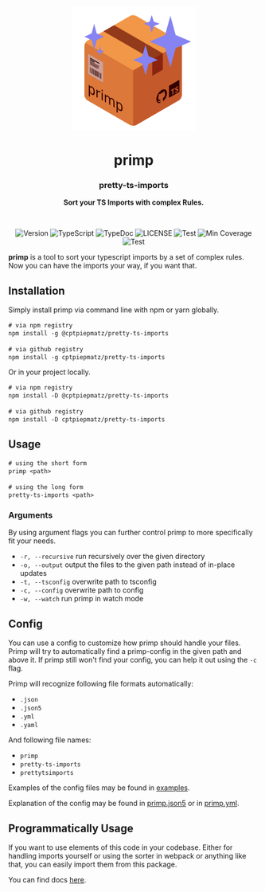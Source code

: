 <p align="center">
  <picture>
    <source srcset="media://primp.svg">
    <img width="250" src="./icon/primp.svg">
  </picture>
</p>
<h1 align="center">primp</h1>
<h3 align="center">pretty-ts-imports</h3>
<p align="center">
  <b>Sort your TS Imports with complex Rules.</b>
</p>

<br>

<p align="center">
<img alt="Version" src="https://img.shields.io/github/package-json/v/cptpiepmatz/pretty-ts-imports?style=for-the-badge&color=8683F2"/>
<img alt="TypeScript" src="https://img.shields.io/github/package-json/dependency-version/cptpiepmatz/pretty-ts-imports/typescript?color=3178C6&style=for-the-badge"/>
<img alt="TypeDoc" src="https://img.shields.io/github/package-json/dependency-version/cptpiepmatz/pretty-ts-imports/dev/typedoc?color=9600ff&style=for-the-badge"/>
<img alt="LICENSE" src="https://img.shields.io/github/license/cptpiepmatz/pretty-ts-imports?style=for-the-badge">
<img alt="Test" src="https://img.shields.io/github/workflow/status/cptpiepmatz/pretty-ts-imports/test?label=Test&style=for-the-badge">
<img alt="Min Coverage" src="https://img.shields.io/nycrc/cptpiepmatz/pretty-ts-imports?style=for-the-badge">
<img alt="Test" src="https://img.shields.io/github/workflow/status/cptpiepmatz/pretty-ts-imports/coverage?label=Coverage&style=for-the-badge">
</p>

**primp** is a tool to sort your typescript imports by a set of complex rules.
Now you can have the imports your way, if you want that.

## Installation
Simply install primp via command line with npm or yarn globally.
```shell
# via npm registry
npm install -g @cptpiepmatz/pretty-ts-imports

# via github registry
npm install -g cptpiepmatz/pretty-ts-imports
```

Or in your project locally.
```shell
# via npm registry
npm install -D @cptpiepmatz/pretty-ts-imports

# via github registry
npm install -D cptpiepmatz/pretty-ts-imports
```

## Usage
```shell
# using the short form
primp <path>

# using the long form
pretty-ts-imports <path>
```

### Arguments
By using argument flags you can further control primp to more specifically fit
your needs.
- `-r, --recursive` run recursively over the given directory
- `-o, --output` output the files to the given path instead of in-place updates
- `-t, --tsconfig` overwrite path to tsconfig
- `-c, --config` overwrite path to config
- `-w, --watch` run primp in watch mode

## Config
You can use a config to customize how primp should handle your files.
Primp will try to automatically find a primp-config in the given path and above
it.
If primp still won't find your config, you can help it out using the `-c` flag.

Primp will recognize following file formats automatically:
- `.json`
- `.json5`
- `.yml`
- `.yaml`

And following file names:
- `primp`
- `pretty-ts-imports`
- `prettytsimports`

Examples of the config files may be found in
[examples](https://github.com/cptpiepmatz/pretty-ts-imports/tree/main/examples).

Explanation of the config may be found in
[primp.json5](https://github.com/cptpiepmatz/pretty-ts-imports/tree/main/examples/configs/primp.json5)
or in
[primp.yml](https://github.com/cptpiepmatz/pretty-ts-imports/tree/main/examples/configs/primp.yml).

## Programmatically Usage
If you want to use elements of this code in your codebase.
Either for handling imports yourself or using the sorter in webpack or anything
like that, you can easily import them from this package.

You can find docs
[here](https://cptpiepmatz.github.io/pretty-ts-imports/modules.html).
